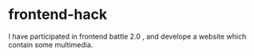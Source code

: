 # frontend-hack
I have participated in frontend battle 2.0 , and develope a website which contain some multimedia.
